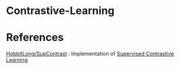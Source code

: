 # Contrastive-Learning


# References

[HobbitLong/SupContrast](https://github.com/HobbitLong/SupContrast) : Implementation of [Supervised Contrastive Learning](https://arxiv.org/abs/2004.11362)
